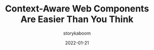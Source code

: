 ---
author: storykaboom
date: 2022-01-21
permalink: false
publisher: css
tags:
  - components
  - html
  - javascript
target_url: https://css-tricks.com/context-aware-web-components/
title: Context-Aware Web Components Are Easier Than You Think
---